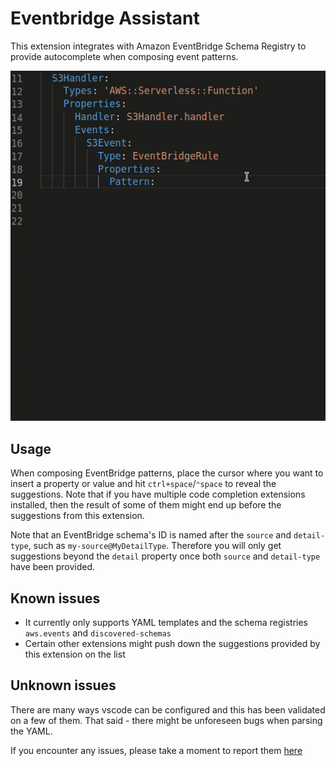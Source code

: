 # Eventbridge Assistant

This extension integrates with Amazon EventBridge Schema Registry to provide autocomplete when composing event patterns.

![Demo](./images/demo.gif)

## Usage
When composing EventBridge patterns, place the cursor where you want to insert a property or value and hit `ctrl+space`/`⌃space` to reveal the suggestions. Note that if you have multiple code completion extensions installed, then the result of some of them might end up before the suggestions from this extension.

Note that an EventBridge schema's ID is named after the `source` and `detail-type`, such as `my-source@MyDetailType`. Therefore you will only get suggestions beyond the `detail` property once both `source` and `detail-type` have been provided.

## Known issues

* It currently only supports YAML templates and the schema registries `aws.events` and `discovered-schemas`
* Certain other extensions might push down the suggestions provided by this extension on the list

## Unknown issues

There are many ways vscode can be configured and this has been validated on a few of them. That said - there might be unforeseen bugs when parsing the YAML.

If you encounter any issues, please take a moment to report them [here](https://github.com/mhlabs/eventbridge-assistant/issues)


